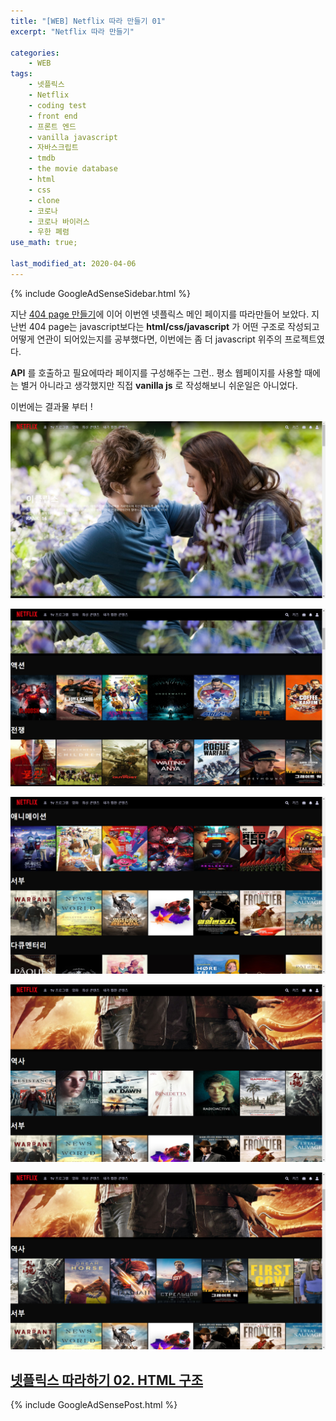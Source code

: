```yaml
---
title: "[WEB] Netflix 따라 만들기 01"
excerpt: "Netflix 따라 만들기"

categories:
    - WEB
tags:
    - 넷플릭스
    - Netflix
    - coding test
    - front end
    - 프론트 엔드
    - vanilla javascript
    - 자바스크립트
    - tmdb
    - the movie database
    - html
    - css
    - clone
    - 코로나
    - 코로나 바이러스
    - 우한 폐렴
use_math: true;

last_modified_at: 2020-04-06  
---
```


{% include GoogleAdSenseSidebar.html %}  

지난 [404 page 만들기]()에 이어 이번엔 넷플릭스 메인 페이지를 따라만들어 보았다. 지난번 404 page는 javascript보다는 **html/css/javascript** 가 어떤 구조로 작성되고 어떻게 연관이 되어있는지를 공부했다면, 이번에는 좀 더 javascript 위주의 프로젝트였다.  

**API** 를 호출하고 필요에따라 페이지를 구성해주는 그런.. 평소 웹페이지를 사용할 때에는 별거 아니라고 생각했지만 직접 **vanilla js** 로 작성해보니 쉬운일은 아니었다.  

이번에는 결과물 부터 !

![image-20200407171652019](/assets/Web/clone_netflix/result01.png)

![image-20200407171750240](/assets/Web/clone_netflix/result02.png)

![image-20200407171911381](/assets/Web/clone_netflix/result03.png)

![image-20200407171944046](/assets/Web/clone_netflix/result04.png)

![image-20200407172006132](/assets/Web/clone_netflix/result05.png)

  
## [넷플릭스 따라하기 02. HTML 구조](./2020-04-07-web-clone-netflix-02.md)  


{% include GoogleAdSensePost.html %}  